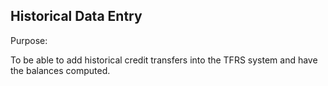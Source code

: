 Historical Data Entry
--------------------------
Purpose:

To be able to add historical credit transfers into the TFRS system and have the balances computed.
